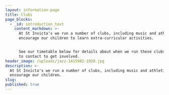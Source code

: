 ```yaml
---
layout: information-page
title: Clubs
page_blocks:
  - _id: introduction_text
    content_markdown: >-
      At St Invicta's we run a number of clubs, including music and athletics to
      encourage our children to learn extra-curricular activities.


      See our timetable below for details about when we run these clubs and who
      to contact to get involved.
header_image: /uploads/jazz-1415982-1920.jpg
description: >-
  At St Invicta's we run a number of clubs, including music and athletics to
  encourage our children.
slug:
published: true
---
```

